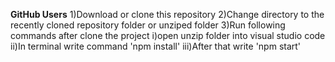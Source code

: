 **GitHub Users**
1)Download or clone this repository
2)Change directory to the recently cloned repository folder or unziped folder
3)Run following commands after clone the project
   i)open unzip folder into visual studio code 
   ii)In terminal write command 'npm install'
   iii)After that write 'npm start'
   
